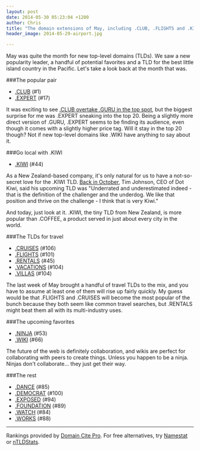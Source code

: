 ```yaml
---
layout: post
date: 2014-05-30 05:23:04 +1200
author: Chris
title: "The domain extensions of May, including .CLUB, .FLIGHTS and .KIWI"
header_image: 2014-05-29-airport.jpg

---
```


<!-- excerpt -->

May was quite the month for new top-level domains (TLDs). We saw a new popularity leader, a handful of potential favorites and a TLD for the best little island country in the Pacific. Let's take a look back at the month that was.

###The popular pair

+ [.CLUB](https://iwantmyname.com/domains/dot-club) (#1)
+ [.EXPERT](https://iwantmyname.com/domains/dot-expert) (#17)

It was exciting to see [.CLUB overtake .GURU in the top spot](https://iwantmyname.com/blog/2014/05/this-club-is-quite-popular.html), but the biggest surprise for me was .EXPERT sneaking into the top 20. Being a slightly more direct version of .GURU, .EXPERT seems to be finding its audience, even though it comes with a slightly higher price tag. Will it stay in the top 20 though? Not if new top-level domains like .WIKI have anything to say about it.

<!-- /excerpt -->

###Go local with .KIWI

+ [.KIWI](https://iwantmyname.com/domains/dot-kiwi) (#44)

As a New Zealand-based company, it's only natural for us to have a not-so-secret love for the .KIWI TLD. [Back in October](https://iwantmyname.com/blog/2013/10/a-short-interview-with-tim-johnson-ceo-of-dot-kiwi.html), Tim Johnson, CEO of Dot Kiwi, said his upcoming TLD was "Underrated and underestimated indeed - that is the definition of the challenger and the underdog. We like that position and thrive on the challenge - I think that is very Kiwi."

And today, just look at it. .KIWI, the tiny TLD from New Zealand, is more popular than .COFFEE, a product served in just about every city in the world. 

###The TLDs for travel

+ [.CRUISES](https://iwantmyname.com/domains/dot-cruises) (#106)
+ [.FLIGHTS](https://iwantmyname.com/domains/dot-flights) (#101)
+ [.RENTALS](https://iwantmyname.com/domains/dot-rentals) (#45)
+ [.VACATIONS](https://iwantmyname.com/domains/dot-vacations) (#104)
+ [.VILLAS](https://iwantmyname.com/domains/dot-villas) (#104)

The last week of May brought a handful of travel TLDs to the mix, and you have to assume at least one of them will rise up fairly quickly. My guess would be that .FLIGHTS and .CRUISES will become the most popular of the bunch because they both seem like common travel searches, but .RENTALS might beat them all with its multi-industry uses.

###The upcoming favorites

+ [.NINJA](https://iwantmyname.com/domains/dot-ninja) (#53)
+ [.WIKI](https://iwantmyname.com/domains/dot-wiki) (#66)

The future of the web is definitely collaboration, and wikis are perfect for collaborating with peers to create things. Unless you happen to be a ninja. Ninjas don't collaborate... they just get their way. 

###The rest

+ [.DANCE](https://iwantmyname.com/domains/dot-dance) (#85)
+ [.DEMOCRAT](https://iwantmyname.com/domains/dot-democrat) (#100)
+ [.EXPOSED](https://iwantmyname.com/domains/dot-exposed) (#94)
+ [.FOUNDATION](https://iwantmyname.com/domains/dot-foundation) (#89)
+ [.WATCH](https://iwantmyname.com/domains/dot-watch) (#84)
+ [.WORKS](https://iwantmyname.com/domains/dot-works) (#88)

***

Rankings provided by [Domain Cite Pro](http://domainincite.com/pro/new-gtld-zone-file-report/). For free alternatives, try [Namestat](http://namestat.org/) or [nTLDStats](http://ntldstats.com/).



